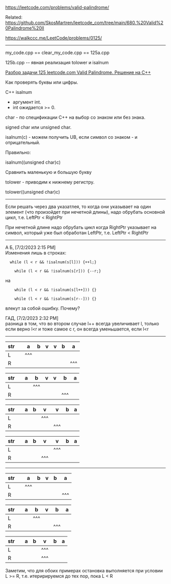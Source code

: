 https://leetcode.com/problems/valid-palindrome/

Related:  https://github.com/SkosMartren/leetcode_com/tree/main/680.%20Valid%20Palindrome%20II

https://walkccc.me/LeetCode/problems/0125/

______

my_code.cpp == clear_my_code.cpp == 125a.cpp

125b.cpp -- явная реализация tolower и isalnum

[Разбор задачи 125 leetcode.com Valid Palindrome. Решение на C++](https://www.youtube.com/watch?v=JEH5gk_2g34)

Как проверять буквы или цифры.

С++ isalnum  
 - аргумент int.  
- int ожидается >= 0.

char - по спецификации С++ на выбор со знаком или без знака.

signed char или unsigned char.

isalnum(с) - можем получить UB, если символ со знаком - и отрицательный.


Правильно:

isalnum((unsigned char)с)

Сравнить маленькую и большую букву

tolower - приводим к нижнему регистру. 

tolower((unsigned char)с)



__________

Если решать через два указатлея, то когда они указывает на один элемент (что произойдет при нечетной длины), надо обрубать основной цикл, т.е. LeftPtr < RightPtr

При нечетной длине надо обрубать цикл когда RightPtr указывает на символ, который уже был обработан LeftPtr, т.е. LeftPtr < RightPtr

___


А Б, [7/2/2023 2:15 PM]  
Изменения лишь в строках: 

```objectives
  while (l < r && !isalnum(s[l])) {++l;}

    while (l < r && !isalnum(s[r])) {--r;}
```
на 
```objectives
    while (l < r && !isalnum(s[l++])) {}

    while (l < r && !isalnum(s[r--])) {}
```

влекут за собой ошибку. Почему?

ГАД, [7/2/2023 2:32 PM]  
разница в том, что во втором случае l++ всегда увеличивает  l, только если верно l<r
и тоже самое с r, он всегда уменьшается, если l<r

___

| str 	|   	| a   	| b 	| v 	| v 	| b 	| a   	|
|-----	|---	|-----	|---	|---	|---	|---	|-----	|
| L   	|   	| ^^^ 	|   	|   	|   	|   	|     	|
| R   	|   	|     	|   	|   	|   	|   	| ^^^ 	|

| str 	|   	| a 	| b   	| v 	| v 	| b   	| a 	|
|-----	|---	|---	|-----	|---	|---	|-----	|---	|
| L   	|   	|   	| ^^^ 	|   	|   	|     	|   	|
| R   	|   	|   	|     	|   	|   	| ^^^ 	|   	|

| str 	|   	| a 	| b 	| v   	| v   	| b 	| a 	|
|-----	|---	|---	|---	|-----	|-----	|---	|---	|
| L   	|   	|   	|   	| ^^^ 	|     	|   	|   	|
| R   	|   	|   	|   	|     	| ^^^ 	|   	|   	|

| str 	|   	| a 	| b 	| v   	| v   	| b 	| a 	|
|-----	|---	|---	|---	|-----	|-----	|---	|---	|
| L   	|   	|   	|   	|     	| ^^^ 	|   	|   	|
| R   	|   	|   	|   	| ^^^ 	|     	|   	|   	|

___

| str 	|   	| a   	| b 	| v 	| b 	| a   	|
|-----	|---	|-----	|---	|---	|---	|-----	|
| L   	|   	| ^^^ 	|   	|   	|   	|     	|
| R   	|   	|     	|   	|   	|   	| ^^^ 	|

| str 	|   	| a 	| b   	| v 	| b   	| a 	|
|-----	|---	|---	|-----	|---	|-----	|---	|
| L   	|   	|   	| ^^^ 	|   	|     	|   	|
| R   	|   	|   	|     	|   	| ^^^ 	|   	|

| str 	|   	| a 	| b 	| v   	| b 	| a 	|
|-----	|---	|---	|---	|-----	|---	|---	|
| L   	|   	|   	|   	| ^^^ 	|   	|   	|
| R   	|   	|   	|   	| ^^^ 	|   	|   	|


Заметим, что для обоих примерах остановка выполняется при условии L >= R, т.е. итеририруемся до тех пор, пока L < R
